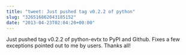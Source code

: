 ```yaml
---
title: "tweet: Just pushed tag v0.2.2 of python"
slug: "326516862043185152"
date: "2013-04-23T02:04:20+00:00"
---
```

Just pushed tag v0.2.2 of python-evtx to PyPI and Github.  Fixes a few exceptions pointed out to me by users. Thanks all!